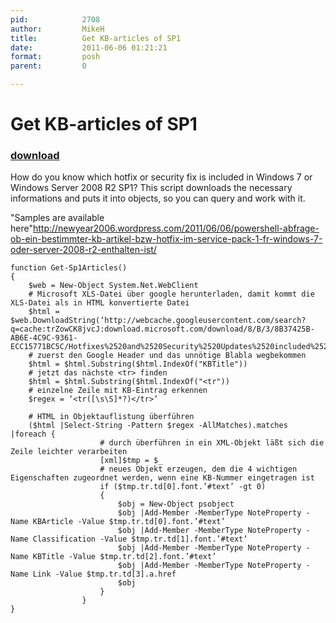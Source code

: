 ```yaml
---
pid:            2708
author:         MikeH
title:          Get KB-articles of SP1
date:           2011-06-06 01:21:21
format:         posh
parent:         0

---
```


# Get KB-articles of SP1

### [download](Scripts\2708.ps1)

How do you know which hotfix or security fix is included in Windows 7 or Windows Server 2008 R2 SP1? This script downloads the necessary informations and puts it into objects, so you can query and work with it.

"Samples are available here"http://newyear2006.wordpress.com/2011/06/06/powershell-abfrage-ob-ein-bestimmter-kb-artikel-bzw-hotfix-im-service-pack-1-fr-windows-7-oder-server-2008-r2-enthalten-ist/

```posh
function Get-Sp1Articles() 
{ 
    $web = New-Object System.Net.WebClient 
    # Microsoft XLS-Datei über google herunterladen, damit kommt die XLS-Datei als in HTML konvertierte Datei
    $html = $web.DownloadString(‘http://webcache.googleusercontent.com/search?q=cache:trZowCK8jvcJ:download.microsoft.com/download/8/B/3/8B37425B-AB6E-4C9C-9361-ECC15771BC5C/Hotfixes%2520and%2520Security%2520Updates%2520included%2520in%2520Windows%25207%2520and%2520Windows%2520Server%25202008%2520R2%2520Service%2520Pack%25201.xls’)
    # zuerst den Google Header und das unnötige Blabla wegbekommen 
    $html = $html.Substring($html.IndexOf("KBTitle")) 
    # jetzt das nächste <tr> finden 
    $html = $html.Substring($html.IndexOf("<tr")) 
    # einzelne Zeile mit KB-Eintrag erkennen 
    $regex = ‘<tr([\s\S]*?)</tr>’

    # HTML in Objektauflistung überführen 
    ($html |Select-String -Pattern $regex -AllMatches).matches |foreach { 
                    # durch überführen in ein XML-Objekt läßt sich die Zeile leichter verarbeiten 
                    [xml]$tmp = $_ 
                    # neues Objekt erzeugen, dem die 4 wichtigen Eigenschaften zugeordnet werden, wenn eine KB-Nummer eingetragen ist 
                    if ($tmp.tr.td[0].font.’#text’ -gt 0) 
                    { 
                        $obj = New-Object psobject 
                        $obj |Add-Member -MemberType NoteProperty -Name KBArticle -Value $tmp.tr.td[0].font.’#text’ 
                        $obj |Add-Member -MemberType NoteProperty -Name Classification -Value $tmp.tr.td[1].font.’#text’ 
                        $obj |Add-Member -MemberType NoteProperty -Name KBTitle -Value $tmp.tr.td[2].font.’#text’ 
                        $obj |Add-Member -MemberType NoteProperty -Name Link -Value $tmp.tr.td[3].a.href 
                        $obj 
                    } 
                } 
}
```

